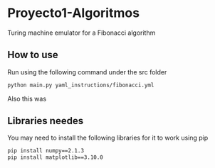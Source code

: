 # Proyecto1-Algoritmos
Turing machine emulator for a Fibonacci algorithm

## How to use
Run using the following command under the src folder
```bash
python main.py yaml_instructions/fibonacci.yml
```
Also this was 

## Libraries needes
You may need to install the following libraries for it to work using pip
```bash
pip install numpy==2.1.3
pip install matplotlib==3.10.0
```
